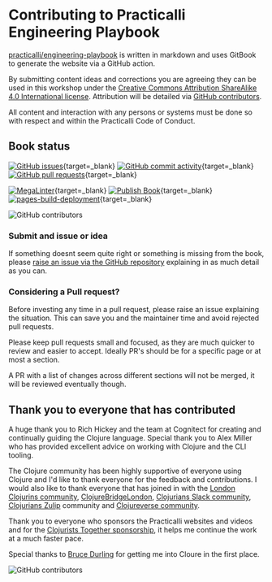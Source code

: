 # Contributing to Practicalli Engineering Playbook

[practicalli/engineering-playbook](https://github.com/practicalli/engineering-playbook/) is written in markdown and uses GitBook to generate the website via a GitHub action.

By submitting content ideas and corrections you are agreeing they can be used in this workshop under the [Creative Commons Attribution ShareAlike 4.0 International license](https://creativecommons.org/licenses/by-sa/4.0/).  Attribution will be detailed via [GitHub contributors](https://github.com/practicalli/engineering-playbook/graphs/contributors).

All content and interaction with any persons or systems must be done so with respect and within the Practicalli Code of Conduct.


## Book status

[![GitHub issues](https://img.shields.io/github/issues/practicalli/engineering-playbook?label=content%20ideas&logo=github)](https://img.shields.io/github/issues/practicalli/engineering-playbook?label=content%20ideas&logo=github){target=_blank}
[![GitHub commit activity](https://img.shields.io/github/commit-activity/y/practicalli/engineering-playbook?label=commits&logo=github)](https://img.shields.io/github/commit-activity/y/practicalli/engineering-playbook?label=commits&logo=github){target=_blank}
[![GitHub pull requests](https://img.shields.io/github/issues-pr-raw/practicalli/engineering-playbook?label=pull%20requests&logo=github)](https://img.shields.io/github/issues-pr-raw/practicalli/engineering-playbook?label=pull%20requests&logo=github){target=_blank}

[![MegaLinter](https://github.com/practicalli/engineering-playbook/actions/workflows/megalinter.yml/badge.svg)](https://github.com/practicalli/engineering-playbook/actions/workflows/megalinter.yaml){target=_blank}
[![Publish Book](https://github.com/practicalli/engineering-playbook/actions/workflows/publish-book.yaml/badge.svg)](https://github.com/practicalli/engineering-playbook/actions/workflows/publish-book.yaml){target=_blank}
[![pages-build-deployment](https://github.com/practicalli/engineering-playbook/actions/workflows/pages/pages-build-deployment/badge.svg)](https://github.com/practicalli/engineering-playbook/actions/workflows/pages/pages-build-deployment){target=_blank}

![GitHub contributors](https://img.shields.io/github/contributors/practicalli/engineering-playbook?style=for-the-badge&label=github%20contributors)



### Submit and issue or idea

If something doesnt seem quite right or something is missing from the book, please [raise an issue via the GitHub repository](https://github.com/practicalli/engineering-playbook/issues) explaining in as much detail as you can.

### Considering a Pull request?

Before investing any time in a pull request, please raise an issue explaining the situation.  This can save you and the maintainer time and avoid rejected pull requests.

Please keep pull requests small and focused, as they are much quicker to review and easier to accept.  Ideally PR's should be for a specific page or at most a section.

A PR with a list of changes across different sections will not be merged, it will be reviewed eventually though.


<!-- TODO:  Add GitHub issue templates, similar to those on practicalli/blog-content -->

## Thank you to everyone that has contributed

A huge thank you to Rich Hickey and the team at Cognitect for creating and continually guiding the Clojure language.  Special thank you to Alex Miller who has provided excellent advice on working with Clojure and the CLI tooling.

The Clojure community has been highly supportive of everyone using Clojure and I'd like to thank everyone for the feedback and contributions.  I would also like to thank everyone that has joined in with the [London Clojurins community](https://www.meetup.com/London-Clojurians/), [ClojureBridgeLondon](https://clojurebridgelondon.github.io/), [Clojurians Slack community](http://clojurians.net/), [Clojurians Zulip](https://clojurians.zulipchat.com/) community and [Clojureverse community](https://clojureverse.org/).

Thank you to everyone who sponsors the Practicalli websites and videos and for the [Clojurists Together sponsorship](https://www.clojuriststogether.org/), it helps me continue the work at a much faster pace.

Special thanks to [Bruce Durling](https://twitter.com/otfrom) for getting me into Cloure in the first place.

![GitHub contributors](https://img.shields.io/github/contributors/practicalli/engineering-playbook?style=for-the-badge&label=github%20contributors)
